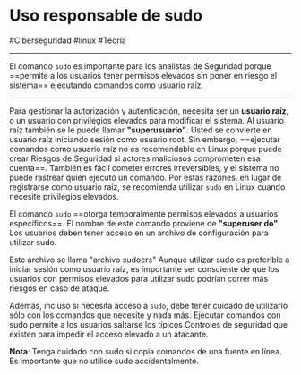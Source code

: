 # Uso responsable de sudo
#Ciberseguridad #linux #Teoría 

---
El comando `sudo` es importante para los analistas de Seguridad porque ==permite a los usuarios tener permisos elevados sin poner en riesgo el sistema== ejecutando comandos como usuario raíz.

---
Para gestionar la autorización y autenticación, necesita ser un **usuario raíz,** o un usuario con privilegios elevados para modificar el sistema. Al usuario raíz también se le puede llamar **"superusuario"**. Usted se convierte en usuario raíz iniciando sesión como usuario root. Sin embargo, ==ejecutar comandos como usuario raíz no es recomendable en Linux porque puede crear Riesgos de Seguridad si actores maliciosos comprometen esa cuenta==. También es fácil cometer errores irreversibles, y el sistema no puede rastrear quién ejecutó un comando. Por estas razones, en lugar de registrarse como usuario raíz, se recomienda utilizar `sudo` en Linux cuando necesite privilegios elevados.

El comando `sudo` ==otorga temporalmente permisos elevados a usuarios específicos==. El nombre de este comando proviene de **"superuser do"** Los usuarios deben tener acceso en un archivo de configuración para utilizar sudo. 

Este archivo se llama "archivo sudoers" Aunque utilizar sudo es preferible a iniciar sesión como usuario raíz, es importante ser consciente de que los usuarios con permisos elevados para utilizar sudo podrían correr más riesgos en caso de ataque.

Además, incluso si necesita acceso a `sudo`, debe tener cuidado de utilizarlo sólo con los comandos que necesite y nada más. Ejecutar comandos con sudo permite a los usuarios saltarse los típicos Controles de seguridad que existen para impedir el acceso elevado a un atacante.

**Nota**: Tenga cuidado con sudo si copia comandos de una fuente en línea. Es importante que no utilice sudo accidentalmente.